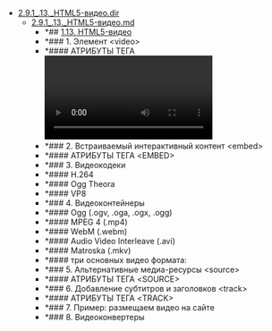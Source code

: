 - <a href = "F:\Node_projects\Node_Way\NBase\_Md\_Index\_HtmlCss\Containers\Intro_to_this\html5book.ru\2.HTML5.dir\2.9.1_.13._HTML5-видео.dir\cat.2.9.1_.13._HTML5-видео.dir\dir.2.9.1_.13._HTML5-видео.dir.md">2.9.1_.13._HTML5-видео.dir</a>
    - <a href = "F:\Node_projects\Node_Way\NBase\_Md\_Index\_HtmlCss\Containers\Intro_to_this\html5book.ru\2.HTML5.dir\2.9.1_.13._HTML5-видео.dir\2.9.1_.13._HTML5-видео.md">2.9.1_.13._HTML5-видео.md</a>
        - *## [1.13. HTML5-видео](https://html5book.ru/html5-video/)
        - *### 1. Элемент \<video>
        - *#### АТРИБУТЫ ТЕГА <VIDEO>
        - *### 2. Встраиваемый интерактивный контент \<embed>
        - *#### АТРИБУТЫ ТЕГА \<EMBED>
        - *### 3. Видеокодеки
        - *#### H.264 
        - *#### Ogg Theora 
        - *#### VP8 
        - *### 4. Видеоконтейнеры
        - *#### Ogg (.ogv, .oga, .ogx, .ogg) 
        - *#### MPEG 4 (.mp4) 
        - *#### WebM (.webm) 
        - *#### Audio Video Interleave (.avi) 
        - *#### Matroska (.mkv) 
        - *#### три основных видео формата:
        - *### 5. Альтернативные медиа-ресурсы \<source>
        - *#### АТРИБУТЫ ТЕГА \<SOURCE>
        - *### 6. Добавление субтитров и заголовков \<track>
        - *#### АТРИБУТЫ ТЕГА \<TRACK>
        - *### 7. Пример: размещаем видео на сайте
        - *### 8. Видеоконвертеры
